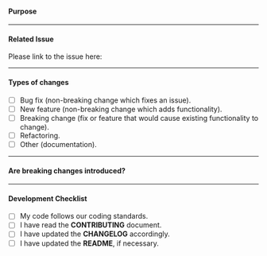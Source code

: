 <!-- Provide a general summary of your changes in the Title above -->

#### Purpose
<!-- This area should provide an overview of why this pull request is being created.  -->
<!-- We shouldn’t assume familiarity with the history of this work. -->

<!-- "What is the context of this pull request? Why is this change required? What problem does it solve?" -->
<!-- "What is the current behaviour?" -->
<!-- "What is the new behaviour (if this is a feature change)?" -->

---
#### Related Issue
<!-- This project only accepts pull requests related to open issues.  -->
<!-- If suggesting a new feature or change, please discuss it in discussions first.  -->
<!-- If fixing a bug, there should be an issue describing it with steps to reproduce.  -->
<!-- Please note only one ticket per pull request. -->

Please link to the issue here:

---
#### Types of changes
<!-- What types of changes does your code introduce? Put an `x` in all the boxes that apply: -->

- [ ] Bug fix (non-breaking change which fixes an issue).
- [ ] New feature (non-breaking change which adds functionality).
- [ ] Breaking change (fix or feature that would cause existing functionality to change).
- [ ] Refactoring.
- [ ] Other (documentation).

---
#### Are breaking changes introduced?
<!-- Does this PR introduce a breaking change? -->
<!-- What are the breaking changes and what changes are needed in developer's environments due to this PR? -->

---
#### Development Checklist
<!-- Go over all the following points, and put an `x` in all the boxes that apply. -->
<!-- If you're unsure about any of these, don't hesitate to ask. We're here to help! -->

- [ ] My code follows our coding standards.
- [ ] I have read the **CONTRIBUTING** document.
- [ ] I have updated the **CHANGELOG** accordingly.
- [ ] I have updated the **README**, if necessary.
